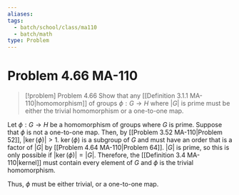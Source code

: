 ```yaml
---
aliases: 
tags:
  - batch/school/class/ma110
  - batch/math
type: Problem
---
```

# Problem 4.66 MA-110

> [!problem] Problem 4.66
> Show that any [[Definition 3.1.1 MA-110|homomorphism]] of groups $\phi:G\longrightarrow H$ where $\left| G \right|$ is prime must be either the trivial homomorphism or a one-to-one map.

Let $\phi:G\longrightarrow H$ be a homomorphism of groups where $G$ is prime. Suppose that $\phi$ is not a one-to-one map. Then, by [[Problem 3.52 MA-110|Problem 52]], $\left| \ker(\phi) \right|>1$. $\ker(\phi)$ is a subgroup of $G$ and must have an order that is a factor of $\left| G \right|$ by [[Problem 4.64 MA-110|Problem 64]]. $\left| G \right|$ is prime, so this is only possible if $\left| \ker(\phi) \right|=\left| G \right|$. Therefore, the [[Definition 3.4 MA-110|kernel]] must contain every element of $G$ and $\phi$ is the trivial homomorphism.

Thus, $\phi$ must be either trivial, or a one-to-one map.
